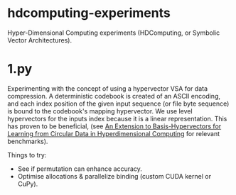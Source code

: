 # hdcomputing-experiments

Hyper-Dimensional Computing experiments (HDComputing, or Symbolic Vector Architectures).

# 1.py

Experimenting with the concept of using a hypervector VSA for data compression. A deterministic codebook is created of an ASCII encoding, and each index position of the given input sequence (or file byte sequence) is bound to the codebook's mapping hypervector. We use level hypervectors for the inputs index because it is a linear representation. This has proven to be beneficial, (see [An Extension to Basis-Hypervectors for Learning
from Circular Data in Hyperdimensional Computing](https://arxiv.org/pdf/2205.07920.pdf) for relevant benchmarks).

Things to try:

* See if permutation can enhance accuracy.
* Optimise allocations & parallelize binding (custom CUDA kernel or CuPy).

